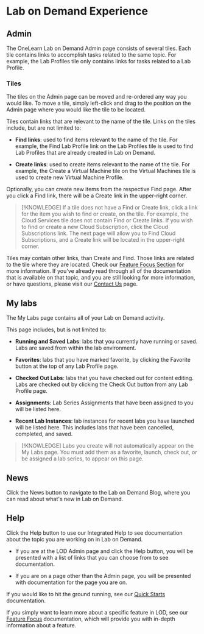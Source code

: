 # Lab on Demand Experience

## Admin

The OneLearn Lab on Demand Admin page consists of several tiles. Each tile contains links to accomplish tasks related to the same topic. For example, the Lab Profiles tile only contains links for tasks related to a Lab Profile. 

### Tiles 
The tiles on the Admin page can be moved and re-ordered any way you would like. To move a tile, simply left-click and drag to the position on the Admin page where you would like the tile to be located. 

Tiles contain links that are relevant to the name of the tile. Links on the tiles include, but are not limited to:

- **Find links**: used to find items relevant to the name of the tile. For example, the Find Lab Profile link on the Lab Profiles tile is used to find Lab Profiles that are already created in Lab on Demand. 

- **Create links**: used to create items relevant to the name of the tile. For example, the Create a Virtual Machine tile on the Virtual Machines tile is used to create new Virtual Machine Profile.

Optionally, you can create new items from the respective Find page. After you click a Find link, there will be a Create link in the upper-right corner. 

>[!KNOWLEDGE] If a tile does not have a Find or Create link, click a link for the item you wish to find or create, on the tile. For example, the Cloud Services tile does not contain Find or Create links. If you wish to find or create a new Cloud Subscription, click the Cloud Subscriptions link. The next page will allow you to Find Cloud Subscriptions, and a Create link will be located in the upper-right corner.

Tiles may contain other links, than Create and Find. Those links are related to the tile where they are located. Check our [Feature Focus Section](feature-focus) for more information. If you've already read through all of the documentation that is available on that topic, and you are still looking for more information, or have questions, please visit our [Contact Us](/docs/contact-us.md/#contact) page.

## My labs

The My Labs page contains all of your Lab on Demand activity. 

This page includes, but is not limited to:

- **Running and Saved Labs**: labs that you currently have running or saved. Labs are saved from within the lab environment. 

- **Favorites**: labs that you have marked favorite, by clicking the Favorite button at the top of any Lab Profile page. 

- **Checked Out Labs**: labs that you have checked out for content editing. Labs are checked out by clicking the Check Out button from any Lab Profile page. 

- **Assignments**: Lab Series Assignments that have been assigned to you will be listed here.

- **Recent Lab Instances**: lab instances for recent labs you have launched will be listed here. This includes labs that have been cancelled, completed, and saved. 

>[!KNOWLEDGE] Labs you create will not automatically appear on the My Labs page. You must add them as a favorite, launch, check out, or be assigned a lab series, to appear on this page.

## News

Click the News button to navigate to the Lab on Demand Blog, where you can read about what's new in Lab on Demand. 

## Help

Click the Help button to use our Integrated Help to see documentation about the topic you are working on in Lab on Demand. 

- If you are at the LOD Admin page and click the Help button, you will be presented with a list of links that you can choose from to see documentation. 

- If you are on a page other than the Admin page, you will be presented with documentation for the page you are on. 

If you would like to hit the ground running, see our [Quick Starts](/lod-home.md/#quick-starts) documentation.

If you simply want to learn more about a specific feature in LOD, see our [Feature Focus](/lod-home.md/#feature-focus) documentation, which will provide you with in-depth information about a feature.
